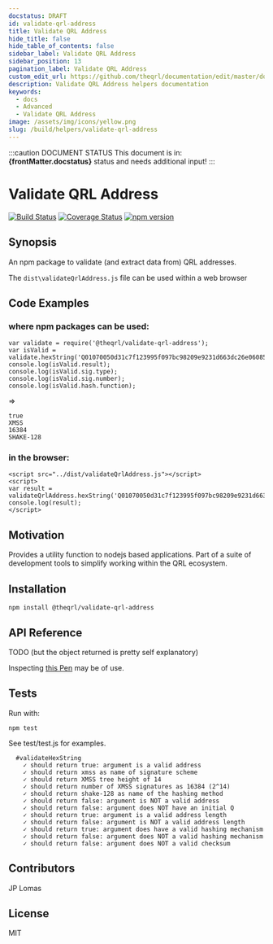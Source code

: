 ```yaml
---
docstatus: DRAFT
id: validate-qrl-address
title: Validate QRL Address
hide_title: false
hide_table_of_contents: false
sidebar_label: Validate QRL Address
sidebar_position: 13
pagination_label: Validate QRL Address
custom_edit_url: https://github.com/theqrl/documentation/edit/master/docs/basics/what-is-qrl.md
description: Validate QRL Address helpers documentation
keywords:
  - docs
  - Advanced
  - Validate QRL Address
image: /assets/img/icons/yellow.png
slug: /build/helpers/validate-qrl-address
---
```


:::caution DOCUMENT STATUS 
<span>This document is in: <b>{frontMatter.docstatus}</b> status and needs additional input!</span>
:::


# Validate QRL Address

[![Build Status](https://travis-ci.org/theQRL/validate-qrl-address.svg?branch=master)](https://travis-ci.org/theQRL/validate-qrl-address) [![Coverage Status](https://coveralls.io/repos/github/theQRL/validate-qrl-address/badge.svg?branch=master)](https://coveralls.io/github/theQRL/validate-qrl-address?branch=master) [![npm version](https://badge.fury.io/js/%40theqrl%2Fvalidate-qrl-address.svg)](https://badge.fury.io/js/%40theqrl%2Fvalidate-qrl-address)

## Synopsis

An npm package to validate (and extract data from) QRL addresses.

The `dist\validateQrlAddress.js` file can be used within a web browser

## Code Examples

### where npm packages can be used:

    var validate = require('@theqrl/validate-qrl-address');
    var isValid = validate.hexString('Q01070050d31c7f123995f097bc98209e9231d663dc26e06085df55dc2f6afe3c2cd62e8271a6bd')
    console.log(isValid.result);
    console.log(isValid.sig.type);
    console.log(isValid.sig.number);
    console.log(isValid.hash.function);

=>
    
    true
    XMSS
    16384
    SHAKE-128

### in the browser:

    <script src="../dist/validateQrlAddress.js"></script>
    <script>
    var result = validateQrlAddress.hexString('Q01070050d31c7f123995f097bc98209e9231d663dc26e06085df55dc2f6afe3c2cd62e8271a6bd');
    console.log(result);
    </script>

## Motivation

Provides a utility function to nodejs based applications. Part of a suite of development tools to simplify working within the QRL ecosystem.

## Installation

    npm install @theqrl/validate-qrl-address

## API Reference

TODO (but the object returned is pretty self explanatory)

Inspecting [this Pen](https://codepen.io/jplomas/pen/GQbwzW) may be of use.


## Tests

Run with:

    npm test

See test/test.js for examples.

      #validateHexString
        ✓ should return true: argument is a valid address
        ✓ should return xmss as name of signature scheme
        ✓ should return XMSS tree height of 14
        ✓ should return number of XMSS signatures as 16384 (2^14)
        ✓ should return shake-128 as name of the hashing method
        ✓ should return false: argument is NOT a valid address
        ✓ should return false: argument does NOT have an initial Q
        ✓ should return true: argument is a valid address length
        ✓ should return false: argument is NOT a valid address length
        ✓ should return true: argument does have a valid hashing mechanism
        ✓ should return false: argument does NOT a valid hashing mechanism
        ✓ should return false: argument does NOT a valid checksum

## Contributors

JP Lomas

## License

MIT
